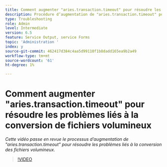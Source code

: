 ```yaml
---
title: Comment augmenter "aries.transaction.timeout" pour résoudre les problèmes liés à la conversion de fichiers volumineux
description: Procédure d’augmentation de "aries.transaction.timeout" pour la conversion de fichiers volumineux
type: Troubleshooting
role: Admin
level: Intermediate
version: 6.5
feature: Service Output, service Forms
topic: 'Administration '
index: y
source-git-commit: 462417d384c4aa5d99110f1b8dadd165ea9b2a49
workflow-type: tm+mt
source-wordcount: '61'
ht-degree: 1%

---
```



# Comment augmenter &quot;aries.transaction.timeout&quot; pour résoudre les problèmes liés à la conversion de fichiers volumineux

*Cette vidéo passe en revue le processus d’augmentation de &quot;aries.transaction.timeout&quot; pour résoudre les problèmes liés à la conversion des fichiers volumineux.*

>[!VIDEO](https://video.tv.adobe.com/v/335502?quality=9&learn=on)
